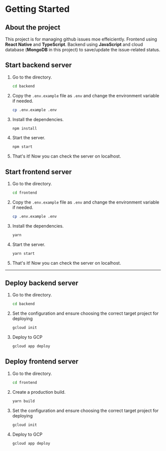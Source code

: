 # Getting Started

## About the project

This project is for managing github issues moe effeiciently. Frontend using **React Native** and **TypeScript**. Backend using **JavaScript** and cloud database (**MongoDB** in this project) to save/update the issue-related status.

## Start backend server

1. Go to the directory.

    ```bash
    cd backend
    ```

2. Copy the `.env.example` file as `.env` and change the environment variable if needed.

    ```bash
    cp .env.example .env
    ```

3. Install the dependencies.

    ```bash
    npm install
    ```

4. Start the server.

    ```bash
    npm start
    ```

5. That's it! Now you can check the server on localhost.


## Start frontend server

1. Go to the directory. 

    ```bash
    cd frontend
    ```

2. Copy the `.env.example` file as `.env` and change the environment variable if needed.

    ```bash
    cp .env.example .env
    ```

3. Install the dependencies.

    ```bash
    yarn
    ```

3. Start the server.

    ```bash
    yarn start
    ```

4. That's it! Now you can check the server on localhost.

---

## Deploy backend server

1. Go to the directory.

    ```bash
    cd backend
    ```

2. Set the configuration and ensure choosing the correct target project for deploying

    ```bash
    gcloud init
    ```

3. Deploy to GCP

    ```bash
    gcloud app deploy
    ```

## Deploy frontend server

1. Go to the directory.

    ```bash
    cd frontend
    ```
2. Create a production build.

    ```bash
    yarn build
    ```

3. Set the configuration and ensure choosing the correct target project for deploying

    ```bash
    gcloud init
    ```

4. Deploy to GCP

    ```bash
    gcloud app deploy
    ```